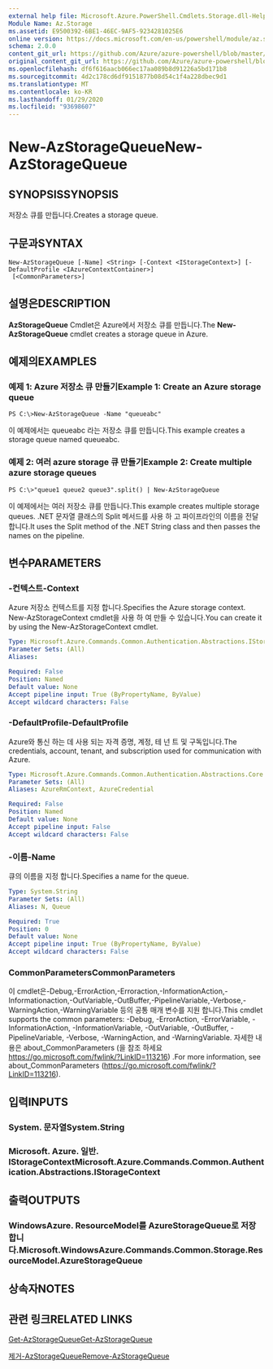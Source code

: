 ```yaml
---
external help file: Microsoft.Azure.PowerShell.Cmdlets.Storage.dll-Help.xml
Module Name: Az.Storage
ms.assetid: E9500392-6BE1-46EC-9AF5-9234281025E6
online version: https://docs.microsoft.com/en-us/powershell/module/az.storage/new-azstoragequeue
schema: 2.0.0
content_git_url: https://github.com/Azure/azure-powershell/blob/master/src/Storage/Storage.Management/help/New-AzStorageQueue.md
original_content_git_url: https://github.com/Azure/azure-powershell/blob/master/src/Storage/Storage.Management/help/New-AzStorageQueue.md
ms.openlocfilehash: df6f616aacb066ec17aa089b8d91226a5bd171b8
ms.sourcegitcommit: 4d2c178cd6df9151877b08d54c1f4a228dbec9d1
ms.translationtype: MT
ms.contentlocale: ko-KR
ms.lasthandoff: 01/29/2020
ms.locfileid: "93698607"
---
```

# <span data-ttu-id="fcb5e-101">New-AzStorageQueue</span><span class="sxs-lookup"><span data-stu-id="fcb5e-101">New-AzStorageQueue</span></span>

## <span data-ttu-id="fcb5e-102">SYNOPSIS</span><span class="sxs-lookup"><span data-stu-id="fcb5e-102">SYNOPSIS</span></span>
<span data-ttu-id="fcb5e-103">저장소 큐를 만듭니다.</span><span class="sxs-lookup"><span data-stu-id="fcb5e-103">Creates a storage queue.</span></span>

## <span data-ttu-id="fcb5e-104">구문과</span><span class="sxs-lookup"><span data-stu-id="fcb5e-104">SYNTAX</span></span>

```
New-AzStorageQueue [-Name] <String> [-Context <IStorageContext>] [-DefaultProfile <IAzureContextContainer>]
 [<CommonParameters>]
```

## <span data-ttu-id="fcb5e-105">설명은</span><span class="sxs-lookup"><span data-stu-id="fcb5e-105">DESCRIPTION</span></span>
<span data-ttu-id="fcb5e-106">**AzStorageQueue** Cmdlet은 Azure에서 저장소 큐를 만듭니다.</span><span class="sxs-lookup"><span data-stu-id="fcb5e-106">The **New-AzStorageQueue** cmdlet creates a storage queue in Azure.</span></span>

## <span data-ttu-id="fcb5e-107">예제의</span><span class="sxs-lookup"><span data-stu-id="fcb5e-107">EXAMPLES</span></span>

### <span data-ttu-id="fcb5e-108">예제 1: Azure 저장소 큐 만들기</span><span class="sxs-lookup"><span data-stu-id="fcb5e-108">Example 1: Create an Azure storage queue</span></span>
```
PS C:\>New-AzStorageQueue -Name "queueabc"
```

<span data-ttu-id="fcb5e-109">이 예제에서는 queueabc 라는 저장소 큐를 만듭니다.</span><span class="sxs-lookup"><span data-stu-id="fcb5e-109">This example creates a storage queue named queueabc.</span></span>

### <span data-ttu-id="fcb5e-110">예제 2: 여러 azure storage 큐 만들기</span><span class="sxs-lookup"><span data-stu-id="fcb5e-110">Example 2: Create multiple azure storage queues</span></span>
```
PS C:\>"queue1 queue2 queue3".split() | New-AzStorageQueue
```

<span data-ttu-id="fcb5e-111">이 예제에서는 여러 저장소 큐를 만듭니다.</span><span class="sxs-lookup"><span data-stu-id="fcb5e-111">This example creates multiple storage queues.</span></span>
<span data-ttu-id="fcb5e-112">.NET 문자열 클래스의 Split 메서드를 사용 하 고 파이프라인의 이름을 전달 합니다.</span><span class="sxs-lookup"><span data-stu-id="fcb5e-112">It uses the Split method of the .NET String class and then passes the names on the pipeline.</span></span>

## <span data-ttu-id="fcb5e-113">변수</span><span class="sxs-lookup"><span data-stu-id="fcb5e-113">PARAMETERS</span></span>

### <span data-ttu-id="fcb5e-114">-컨텍스트</span><span class="sxs-lookup"><span data-stu-id="fcb5e-114">-Context</span></span>
<span data-ttu-id="fcb5e-115">Azure 저장소 컨텍스트를 지정 합니다.</span><span class="sxs-lookup"><span data-stu-id="fcb5e-115">Specifies the Azure storage context.</span></span>
<span data-ttu-id="fcb5e-116">New-AzStorageContext cmdlet을 사용 하 여 만들 수 있습니다.</span><span class="sxs-lookup"><span data-stu-id="fcb5e-116">You can create it by using the New-AzStorageContext cmdlet.</span></span>

```yaml
Type: Microsoft.Azure.Commands.Common.Authentication.Abstractions.IStorageContext
Parameter Sets: (All)
Aliases:

Required: False
Position: Named
Default value: None
Accept pipeline input: True (ByPropertyName, ByValue)
Accept wildcard characters: False
```

### <span data-ttu-id="fcb5e-117">-DefaultProfile</span><span class="sxs-lookup"><span data-stu-id="fcb5e-117">-DefaultProfile</span></span>
<span data-ttu-id="fcb5e-118">Azure와 통신 하는 데 사용 되는 자격 증명, 계정, 테 넌 트 및 구독입니다.</span><span class="sxs-lookup"><span data-stu-id="fcb5e-118">The credentials, account, tenant, and subscription used for communication with Azure.</span></span>

```yaml
Type: Microsoft.Azure.Commands.Common.Authentication.Abstractions.Core.IAzureContextContainer
Parameter Sets: (All)
Aliases: AzureRmContext, AzureCredential

Required: False
Position: Named
Default value: None
Accept pipeline input: False
Accept wildcard characters: False
```

### <span data-ttu-id="fcb5e-119">-이름</span><span class="sxs-lookup"><span data-stu-id="fcb5e-119">-Name</span></span>
<span data-ttu-id="fcb5e-120">큐의 이름을 지정 합니다.</span><span class="sxs-lookup"><span data-stu-id="fcb5e-120">Specifies a name for the queue.</span></span>

```yaml
Type: System.String
Parameter Sets: (All)
Aliases: N, Queue

Required: True
Position: 0
Default value: None
Accept pipeline input: True (ByPropertyName, ByValue)
Accept wildcard characters: False
```

### <span data-ttu-id="fcb5e-121">CommonParameters</span><span class="sxs-lookup"><span data-stu-id="fcb5e-121">CommonParameters</span></span>
<span data-ttu-id="fcb5e-122">이 cmdlet은-Debug,-ErrorAction,-Erroraction,-InformationAction,-Informationaction,-OutVariable,-OutBuffer,-PipelineVariable,-Verbose,-WarningAction,-WarningVariable 등의 공통 매개 변수를 지원 합니다.</span><span class="sxs-lookup"><span data-stu-id="fcb5e-122">This cmdlet supports the common parameters: -Debug, -ErrorAction, -ErrorVariable, -InformationAction, -InformationVariable, -OutVariable, -OutBuffer, -PipelineVariable, -Verbose, -WarningAction, and -WarningVariable.</span></span> <span data-ttu-id="fcb5e-123">자세한 내용은 about_CommonParameters (을 참조 하세요 https://go.microsoft.com/fwlink/?LinkID=113216) .</span><span class="sxs-lookup"><span data-stu-id="fcb5e-123">For more information, see about_CommonParameters (https://go.microsoft.com/fwlink/?LinkID=113216).</span></span>

## <span data-ttu-id="fcb5e-124">입력</span><span class="sxs-lookup"><span data-stu-id="fcb5e-124">INPUTS</span></span>

### <span data-ttu-id="fcb5e-125">System. 문자열</span><span class="sxs-lookup"><span data-stu-id="fcb5e-125">System.String</span></span>

### <span data-ttu-id="fcb5e-126">Microsoft. Azure. 일반. IStorageContext</span><span class="sxs-lookup"><span data-stu-id="fcb5e-126">Microsoft.Azure.Commands.Common.Authentication.Abstractions.IStorageContext</span></span>

## <span data-ttu-id="fcb5e-127">출력</span><span class="sxs-lookup"><span data-stu-id="fcb5e-127">OUTPUTS</span></span>

### <span data-ttu-id="fcb5e-128">WindowsAzure. ResourceModel를 AzureStorageQueue로 저장 합니다.</span><span class="sxs-lookup"><span data-stu-id="fcb5e-128">Microsoft.WindowsAzure.Commands.Common.Storage.ResourceModel.AzureStorageQueue</span></span>

## <span data-ttu-id="fcb5e-129">상속자</span><span class="sxs-lookup"><span data-stu-id="fcb5e-129">NOTES</span></span>

## <span data-ttu-id="fcb5e-130">관련 링크</span><span class="sxs-lookup"><span data-stu-id="fcb5e-130">RELATED LINKS</span></span>

[<span data-ttu-id="fcb5e-131">Get-AzStorageQueue</span><span class="sxs-lookup"><span data-stu-id="fcb5e-131">Get-AzStorageQueue</span></span>](./Get-AzStorageQueue.md)

[<span data-ttu-id="fcb5e-132">제거-AzStorageQueue</span><span class="sxs-lookup"><span data-stu-id="fcb5e-132">Remove-AzStorageQueue</span></span>](./Remove-AzStorageQueue.md)


